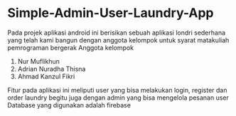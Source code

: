 # Simple-Admin-User-Laundry-App
Pada projek aplikasi android ini berisikan sebuah aplikasi londri sederhana yang telah kami bangun dengan anggota kelompok untuk syarat matakuliah pemrograman bergerak Anggota kelompok

1. Nur Muflikhun
2. Adrian Nuradha Thisna
3. Ahmad Kanzul Fikri

Fitur pada aplikasi ini meliputi user yang bisa melakukan login, register dan order laundry begitu juga dengan admin yang bisa mengelola pesanan user
Database yang digunakan adalah firebase

